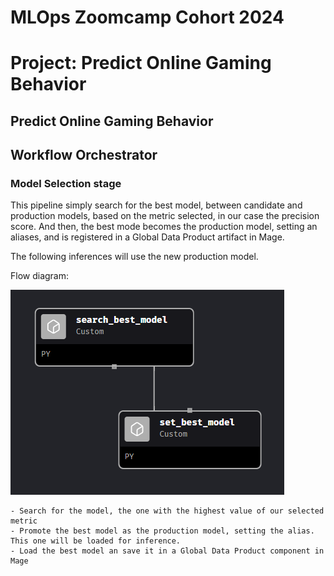 # MLOps Zoomcamp Cohort 2024
# Project: Predict Online Gaming Behavior

## Predict Online Gaming Behavior
## Workflow Orchestrator

### Model Selection stage

This pipeline simply search for the best model, between candidate and production models, based on the metric selected, in our case the precision score. And then, the best mode becomes the production model, setting an aliases, and is registered in a Global Data Product artifact in Mage.

The following inferences will use the new production model.

Flow diagram:

![Pipeline Best Model Selection](images/pipeline_select_best_model.png)

	- Search for the model, the one with the highest value of our selected metric
	- Promote the best model as the production model, setting the alias. This one will be loaded for inference.
	- Load the best model an save it in a Global Data Product component in Mage

